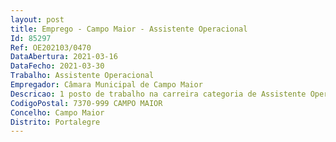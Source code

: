 ```yaml
--- 
layout: post
title: Emprego - Campo Maior - Assistente Operacional
Id: 85297
Ref: OE202103/0470
DataAbertura: 2021-03-16
DataFecho: 2021-03-30
Trabalho: Assistente Operacional
Empregador: Câmara Municipal de Campo Maior
Descricao: 1 posto de trabalho na carreira categoria de Assistente Operacional (Auxiliar de Serviços Gerais) no Setor do Turismo   Desempenhar funções de natureza executiva de manutenção das condições de higiene e segurança do espaço urbano  assegurar tarefas de limpeza dos locais de trabalho  zelar pela segurança de bens e haveres.
CodigoPostal: 7370-999 CAMPO MAIOR
Concelho: Campo Maior
Distrito: Portalegre
--- 
```

